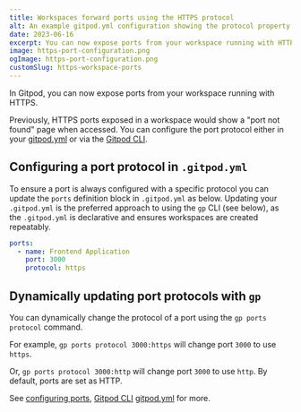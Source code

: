 ```yaml
---
title: Workspaces forward ports using the HTTPS protocol
alt: An example gitpod.yml configuration showing the protocol property set to https
date: 2023-06-16
excerpt: You can now expose ports from your workspace running with HTTPS configured either in the gitpod.yml or using the Gitpod CLI.
image: https-port-configuration.png
ogImage: https-port-configuration.png
customSlug: https-workspace-ports
---
```


<script context="module">
  export const prerender = true;
</script>

In Gitpod, you can now expose ports from your workspace running with HTTPS.

Previously, HTTPS ports exposed in a workspace would show a "port not found" page when accessed. You can configure the port protocol either in your [gitpod.yml](/docs/references/gitpod-yml) or via the [Gitpod CLI](/docs/references/gitpod-cli).

## Configuring a port protocol in `.gitpod.yml`

To ensure a port is always configured with a specific protocol you can update the `ports` definition block in `.gitpod.yml` as below. Updating your `.gitpod.yml` is the preferred approach to using the `gp` CLI (see below), as the `.gitpod.yml` is declarative and ensures workspaces are created repeatably.

```yml
ports:
  - name: Frontend Application
    port: 3000
    protocol: https
```

## Dynamically updating port protocols with `gp`

You can dynamically change the protocol of a port using the `gp ports protocol` command.

For example, `gp ports protocol 3000:https` will change port `3000` to use `https`.

Or, `gp ports protocol 3000:http` will change port `3000` to use `http`. By default, ports are set as HTTP.

See [configuring ports](/docs/configure/workspaces/ports), [Gitpod CLI](/docs/references/gitpod-cli) [gitpod.yml](/docs/references/gitpod-yml) for more.
